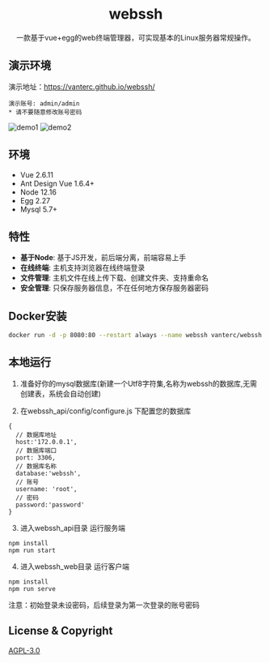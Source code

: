 <h1 align="center">webssh</h1>

<div align="center">

一款基于vue+egg的web终端管理器，可实现基本的Linux服务器常规操作。

</div>

## 演示环境

演示地址：https://vanterc.github.io/webssh/
```
演示账号: admin/admin
* 请不要随意修改账号密码
```
![demo1](https://vanterc.oss-cn-beijing.aliyuncs.com/webssh1.png)
![demo2](https://vanterc.oss-cn-beijing.aliyuncs.com/webssh2.png)
## 环境

* Vue 2.6.11
* Ant Design Vue 1.6.4+
* Node 12.16
* Egg 2.27
* Mysql 5.7+

## 特性

- **基于Node**: 基于JS开发，前后端分离，前端容易上手
- **在线终端**: 主机支持浏览器在线终端登录
- **文件管理**: 主机文件在线上传下载、创建文件夹、支持重命名
- **安全管理**: 只保存服务器信息，不在任何地方保存服务器密码

## Docker安装
```bash
docker run -d -p 8080:80 --restart always --name webssh vanterc/webssh
```

## 本地运行
1. 准备好你的mysql数据库(新建一个Utf8字符集,名称为webssh的数据库,无需创建表，系统会自动创建)

2. 在webssh_api/config/configure.js 下配置您的数据库
```
{
  // 数据库地址
  host:'172.0.0.1',
  // 数据库端口
  port: 3306,
  // 数据库名称
  database:'webssh',
  // 账号
  username: 'root',
  // 密码
  password:'password'
}
```
3. 进入webssh_api目录 运行服务端
```
npm install
npm run start
```
4. 进入webssh_web目录 运行客户端
```
npm install
npm run serve
```

注意：初始登录未设密码，后续登录为第一次登录的账号密码

## License & Copyright
[AGPL-3.0](https://opensource.org/licenses/AGPL-3.0)